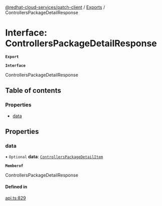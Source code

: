 [@redhat-cloud-services/patch-client](../README.md) / [Exports](../modules.md) / ControllersPackageDetailResponse

# Interface: ControllersPackageDetailResponse

**`Export`**

**`Interface`**

ControllersPackageDetailResponse

## Table of contents

### Properties

- [data](ControllersPackageDetailResponse.md#data)

## Properties

### data

• `Optional` **data**: [`ControllersPackageDetailItem`](ControllersPackageDetailItem.md)

**`Memberof`**

ControllersPackageDetailResponse

#### Defined in

[api.ts:829](https://github.com/mkholjuraev/javascript-clients/blob/master/packages/patch/api.ts#L829)
